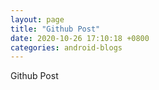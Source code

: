 ```yaml
---
layout: page
title: "Github Post"
date: 2020-10-26 17:10:18 +0800
categories: android-blogs
---
```


Github Post
